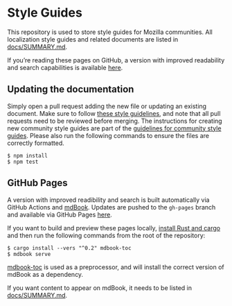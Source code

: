 # Style Guides

This repository is used to store style guides for Mozilla communities. All localization style guides and related documents are listed in [docs/SUMMARY.md](docs/SUMMARY.md).

If you’re reading these pages on GitHub, a version with improved readability and search capabilities is available [here](https://mozilla-l10n.github.io/styleguides).

## Updating the documentation

Simply open a pull request adding the new file or updating an existing document. Make sure to follow [these style guidelines](https://github.com/mozilla-l10n/documentation/blob/main/src/misc/documentation_styleguide.md), and note that all pull requests need to be reviewed before merging. The instructions for creating new community style guides are part of the [guidelines for community style guides](src/guidelines/). Please also run the following commands to ensure the files are correctly formatted.

```
$ npm install
$ npm test
```

## GitHub Pages

A version with improved readibility and search is built automatically via GitHub Actions and [mdBook](https://github.com/rust-lang/mdBook/). Updates are pushed to the `gh-pages` branch and available via GitHub Pages [here](https://mozilla-l10n.github.io/styleguides).

If you want to build and preview these pages locally,  [install Rust and cargo](https://www.rust-lang.org/learn/get-started) and then run the following commands from the root of the repository:

```
$ cargo install --vers "^0.2" mdbook-toc
$ mdbook serve
```

[mdbook-toc](https://github.com/badboy/mdbook-toc/) is used as a preprocessor, and will install the correct version of mdBook as a dependency.

If you want content to appear on mdBook, it needs to be listed in [docs/SUMMARY.md](docs/SUMMARY.md).
